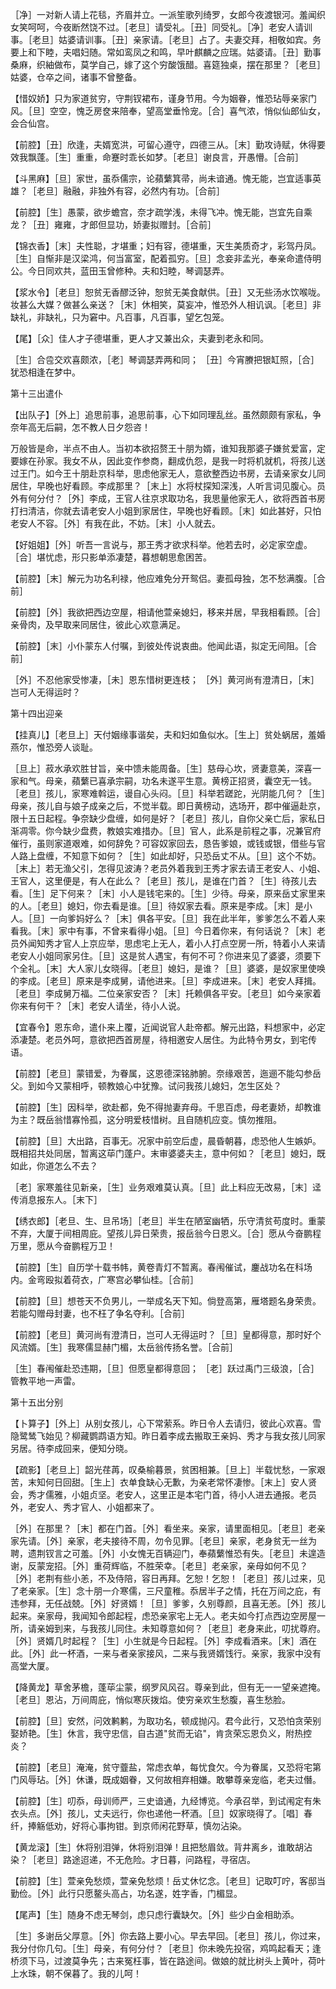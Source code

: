 <!-- { "loadSidebar": true } -->
［净］一对新人请上花毯，齐眉并立。一派笙歌列绮罗，女郎今夜渡银河。羞闻织女笑呵呵，今夜断然饶不过。［老旦］请受礼。［丑］同受礼。［净］老安人请训事。［老旦］姑婆请训事。［丑］亲家请。［老旦］占了。夫妻交拜，相敬如宾。务要上和下睦，夫唱妇随。常如鸾凤之和鸣，早叶麒麟之应瑞。姑婆请。［丑］勤事桑麻，织紬做布，莫学自己，嫁了这个穷酸饿醋。喜筵独桌，摆在那里？［老旦］姑婆，仓卒之间，诸事不曾整备。

【惜奴娇】只为家道贫穷，守荆钗裙布，谨身节用。今为姻眷，惟恐玷辱亲家门风。［旦］空空，愧乏房奁来陪奉，望高堂垂怜宠。［合］喜气浓，悄似仙郎仙女，会合仙宫。

【前腔】［丑］欣逢，夫婿宽洪，可留心遵守，四德三从。［末］勤攻诗赋，休得要效我飘蓬。［生］重重，命蹇时乖长如梦。［老旦］谢良言，开愚懵。［合前］

【斗黑麻】［旦］家世，虽忝儒宗，论蘋蘩箕帚，尚未谙通。愧无能，岂宜适事英雄？［老旦］融融，非独外有容，必然内有功。［合前］

【前腔】［生］愚蒙，欲步蟾宫，奈才疏学浅，未得飞冲。愧无能，岂宜先自乘龙？［丑］雍雍，才郎但显功，娇妻拟赠封。［合前］

【锦衣香】［末］夫性聪，才堪重；妇有容，德堪重，天生美质奇才，彩驾丹凤。［生］自惭非是汉梁鸿，何当富室，配着孤穷。［旦］念妾非孟光，奉亲命遣侍明公。今日同欢共，蓝田玉曾修种。夫和妇睦，琴调瑟弄。

【浆水令】［老旦］恕贫无香醪泛钟，恕贫无美食献供。［丑］又无些汤水饮喉咙。妆甚么大媒？做甚么亲送？［末］休相笑，莫妄冲，惟恐外人相讥讽。［老旦］非缺礼，非缺礼，只为窘中。凡百事，凡百事，望乞包笼。

【尾】［众］佳人才子德堪重，更人才又兼出众，夫妻到老永和同。

［生］合卺交欢喜颇浓，［老］琴调瑟弄两和同；
［丑］今宵賸把银缸照，［合］犹恐相逢在梦中。

第十三出遣仆

【出队子】［外上］追思前事，追思前事，心下如同理乱丝。虽然颇颇有家私，争奈年高无后嗣，怎不教人日夕怨咨！

万般皆是命，半点不由人。当初本欲招赘王十朋为婿，谁知我那婆子嫌贫爱富，定要嫁在孙家。我女不从，因此变作参商，翻成仇怨，是我一时将机就机，将孩儿送过王门。如今王十朋赴京科举，思虑他家无人，意欲整西边书房，去请亲家女儿同居住，早晚也好看顾。李成那里？［末上］水将杖探知深浅，人听言词见腹心。员外有何分付？［外］李成，王官人往京求取功名，我思量他家无人，欲将西首书房打扫清洁，你就去请老安人小姐到家居住，早晚也好看顾。［末］如此甚好，只怕老安人不容。［外］有我在此，不妨。［末］小人就去。

【好姐姐】［外］听吾一言说与，那王秀才欲求科举。他若去时，必定家空虚。［合］堪忧虑，形只影单添凄楚，暮想朝思愈困苦。

【前腔】［末］解元为功名利禄，他应难免分开鸳侣。妻孤母独，怎不愁满腹。［合前］

【前腔】［外］我欲把西边空屋，相请他萱亲媳妇，移来并居，早我相看顾。［合］亲骨肉，及早取来同居住，彼此心欢意满足。

【前腔】［末］小仆蒙东人付嘱，到彼处传说衷曲。他闻此语，拟定无间阻。［合前］

［外］不忍他家受惨凄，［未］恩东惜树更连枝；
［外］黄河尚有澄清日，［末］岂可人无得运时？

第十四出迎亲

【挂真儿】［老旦上］天付姻缘事谐矣，夫和妇如鱼似水。［生上］贫处蜗居，羞婚燕尔，惟恐旁人谈耻。

［旦上］菽水承欢胜甘旨，亲中馈未能周备。［生］慈母心坎，贤妻意美，深喜一家和气。母亲，蘋蘩已喜承宗嗣，功名未遂平生意。黄榜正招贤，囊空无一钱。［老旦］孩儿，家寒难斡运，谩自心头闷。［旦］科举若蹉跎，光阴能几何？［生］母亲，孩儿自与娘子成亲之后，不觉半载。即日黄榜动，选场开，郡中催逼赴京，限十五日起程。争奈缺少盘缠，如何是好？［老旦］孩儿，自你父亲亡后，家私日渐凋零。你今缺少盘费，教娘实难措办。［旦］官人，此系是前程之事，况兼官府催行，虽则家道艰难，如何辞免？可容奴家回去，恳告爹娘，或钱或银，借些与官人路上盘缠，不知意下如何？［生］如此却好，只恐岳丈不从。［旦］这个不妨。［末上］若无渔父引，怎得见波涛？老员外着我到王秀才家去请王老安人、小姐、王官人，这里便是，有人在此么？［老旦］孩儿，是谁在门首？［生］待孩儿去看。［生］足下何来？［末］小人是钱宅来的。［生］少待。母亲，原来岳丈家里来的人。［老旦］媳妇，你去看是谁。［旦］待奴家去看。原来是李成。［末］是小人。［旦］一向爹妈好么？［末］俱各平安。［旦］我在此半年，爹爹怎么不着人来看我。［末］家中有事，不曾来看得小姐。［旦］今日着你来，有何话说？［末］老员外闻知秀才官人上京应举，思虑宅上无人，着小人打点空房一所，特着小人来请老安人小姐同家另住。［旦］这是贫人遇宝，有何不可？你进来见了婆婆，须要下个全礼。［末］大人家儿女晓得。［老旦］媳妇，是谁？［旦］婆婆，是奴家里使唤的李成。［老旦］原来是李成舅，请他进来。［旦］李成进来。［末］老安人拜揖。［老旦］李成舅万福。二位亲家安否？［末］托赖俱各平安。［老旦］如今亲家着你来有何干？［末］老安人请坐，待小人说。

【宜春令】恩东命，遣仆来上覆，近闻说官人赴帝都。解元出路，料想家中，必定添凄楚。老员外呵，意欲把西首房屋，待相邀安人居住。为此特令男女，到宅传语。

【前腔】［老旦］蒙错爱，为眷属，这恩德深铭肺腑。奈缘艰苦，迤逦不能勾参岳父。到如今又蒙相呼，顿教娘心中犹豫。试问我孩儿媳妇，怎生区处？

【前腔】［生］因科举，欲赴都，免不得抛妻弃母。千思百虑，母老妻娇，却教谁为主？既岳翁惜寡怜孤，这分明爱枝惜树。且自随机应变。慎勿推阻。

【前腔】［旦］大出路，百事无。况家中前空后虚，晨昏朝暮，虑恐他人生嫉妒。既相招共处同居，暂离这荜门蓬户。末审婆婆夫主，意中何如？［老旦］媳妇，既如此，你道怎么不去？

［老］家寒羞往见新亲，［生］业务艰难莫认真。［旦］此上料应无改易，［末］迳传消息报东人。［末下］

【绣衣郎】［老旦、生、旦吊场］［老旦］半生在陋室幽牺，乐守清贫苟度时。重蒙不弃，大厦于间相周庇。望孩儿异日荣贵，报岳翁今日恩义。［合］愿从今奋鹏程万里，愿从今奋鹏程万卫！

【前腔】［生］自历学十载书帏，黄卷青灯不暂离。春闱催试，鏖战功名在科场内。金弯殴拟着荷衣，广寒宫必攀仙桂。［合前］

【前腔】［旦］想苍天不负男儿，一举成名天下知。倘登高第，雁塔题名身荣贵。若能勾赠母封妻，也不枉了争名夺利。［合前］

【前腔】［老旦］黄河尚有澄清日，岂可人无得运时？［旦］皇都得意，那时好个风流婿。［生］我寒儒显赫门楣，太岳翁传扬名誉。［合前］

［生］春闱催赴恐违期，［旦］但愿皇都得意回；
［老］跃过禹门三级浪，［合］管教平地一声雷。

第十五出分别

【卜算子】［外上］从别女孩儿，心下常萦系。昨日令人去请归，彼此心欢喜。雪隐鹭鸶飞始见？柳藏鹦鹉语方知。昨日着李成去搬取王亲妈、秀才与我女孩儿同家另居。待李成回来，便知分晓。

【疏影】［老旦上］韶光荏苒，叹桑榆暮景，贫困相兼。［旦上］半载忧愁，一家艰苦，末知何日回甜。［生上］衣单食缺心无歉，为亲老常怀凄惨。［末上］安人贤会，秀才儒雅，小姐贞坚。老安人，这里正是本宅门首，待小人进去通报。老员外，老安人、秀才官人、小姐都来了。

［外］在那里？［末］都在门首。［外］看坐来。亲家，请里面相见。［老旦］老亲家先请。［外］亲家，老夫接待不周，勿令见罪。［老旦］亲家，老身贫无一丝为聘，遗荆钗言之可羞。［外］小女愧无百辆迎门，奉蘋蘩惟恐有失。［老旦］未遑造谢，反蒙宠招。［外］重荷辉临，不胜荣幸。［老旦］老亲家，亲母如何不见？［外］老荆有些小恙，不及侍陪，容日再拜。乞恕！乞恕！［老旦］孩儿过来，见了老亲家。［生］念十朋一介寒儒，三尺童稚。忝居半子之情，托在万间之庇，有违参拜，无任战兢。［外］好贤婿！［旦］爹爹，久别尊颜，且喜无恙。［外］孩儿起来。亲家母，我闻知令郎起程，虑恐亲家宅上无人。老夫如今打点西边空房屋一所，请亲姆到来，与我孩儿同住。未知尊意如何？［老旦］老身来此，叨扰尊府。［外］贤婿几时起程？［生］小生就是今日起程。［外］李成看酒来。［末］酒在此。［外］此一杯酒，一来与者亲家接风，二来与我贤婿饯行。亲家，我家中没有高堂大厦。

【降黄龙】草舍茅檐，蓬荜尘蒙，纲罗风风召。尊亲到此，但有无一一望亲遮掩。［老旦］恩沾，万间周庇，悄似寒灰拨焰。使穷亲欢生愁腹，喜生愁脸。

【前腔】［旦］安然，问效鹣鹣，为取功名，顿成抛闪。君今此行，又恐怕贪荣别娶娇艳。［生］休言，我守忠信，自古道"贫而无谄"，肯贪荣忘恩负义，附热控炎？

【前腔】［老旦］淹淹，贫守虀盐，常虑衣单，每忧食欠。今为眷属，又恐将宅第门风辱玷。［外］休谦，既成姻眷，又何故相弃相嫌。敢攀尊亲宠临，老夫过僭。

【前腔】［生］叨忝，母训师严，三史谙通，九经博览。今承召举，到试闱定有朱衣头点。［外］孩儿，丈夫远行，你也递他一杯酒。［旦］奴家晓得了。［唱］春纤，捧觞低劝，好将心事拘钳。到京师闲花野草，慎勿沾染。

【黄龙滚】［生］休将别泪弹，休将别泪弹！且把愁眉敛。背井离乡，谁敢胡沾染？［老旦］路途迢递，不无危险。才日暮，问路程，寻宿店。

【前腔】［生］萱亲免愁烦，萱亲免愁烦！岳丈休忆念。［老旦］记取叮咛，客邸当勤俭。［外］此行只愿鳌头高占，功名遂，姓字香，门楣显。

【尾声】［生］随身不虑无琴剑，虑只虑行囊缺欠。［外］些少白金相助添。

［生］多谢岳父厚意。［外］你去路上要小心。早去早回。［老旦］孩儿，你过来，我分付你几句。［生］母亲，有何分付？［老旦］你未晚先投宿，鸡鸣起看天；逢桥须下马，过渡莫争先；古来冤枉事，皆在路途间。做娘的就比树头上黄叶，荷叶上水珠，朝不保暮了。我的儿呵！


